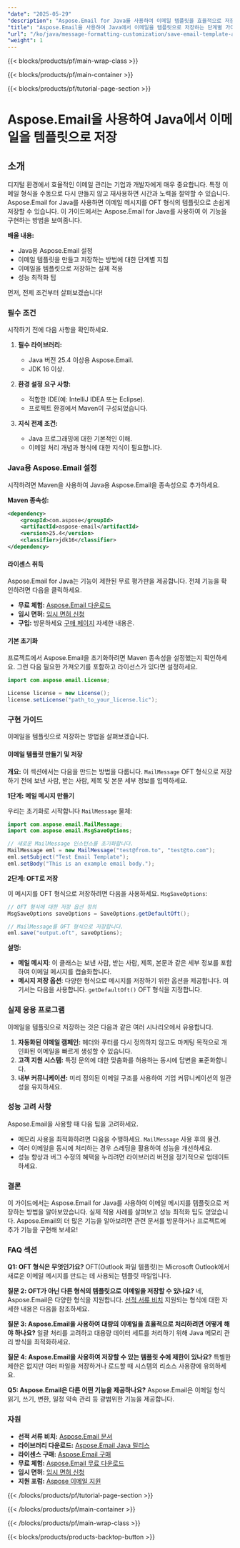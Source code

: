 ```yaml
---
"date": "2025-05-29"
"description": "Aspose.Email for Java를 사용하여 이메일 템플릿을 효율적으로 저장하는 방법을 알아보세요. 이 가이드에서는 단계별 지침, 실제 적용 사례, 그리고 성능 향상 팁을 제공합니다."
"title": "Aspose.Email을 사용하여 Java에서 이메일을 템플릿으로 저장하는 단계별 가이드"
"url": "/ko/java/message-formatting-customization/save-email-template-aspose-java-guide/"
"weight": 1
---
```


{{< blocks/products/pf/main-wrap-class >}}

{{< blocks/products/pf/main-container >}}

{{< blocks/products/pf/tutorial-page-section >}}
# Aspose.Email을 사용하여 Java에서 이메일을 템플릿으로 저장

## 소개

디지털 환경에서 효율적인 이메일 관리는 기업과 개발자에게 매우 중요합니다. 특정 이메일 형식을 수동으로 다시 만들지 않고 재사용하면 시간과 노력을 절약할 수 있습니다. Aspose.Email for Java를 사용하면 이메일 메시지를 OFT 형식의 템플릿으로 손쉽게 저장할 수 있습니다. 이 가이드에서는 Aspose.Email for Java를 사용하여 이 기능을 구현하는 방법을 보여줍니다.

**배울 내용:**
- Java용 Aspose.Email 설정
- 이메일 템플릿을 만들고 저장하는 방법에 대한 단계별 지침
- 이메일을 템플릿으로 저장하는 실제 적용
- 성능 최적화 팁

먼저, 전제 조건부터 살펴보겠습니다!

### 필수 조건

시작하기 전에 다음 사항을 확인하세요.

1. **필수 라이브러리:**
   - Java 버전 25.4 이상용 Aspose.Email.
   - JDK 16 이상.

2. **환경 설정 요구 사항:**
   - 적합한 IDE(예: IntelliJ IDEA 또는 Eclipse).
   - 프로젝트 환경에서 Maven이 구성되었습니다.

3. **지식 전제 조건:**
   - Java 프로그래밍에 대한 기본적인 이해.
   - 이메일 처리 개념과 형식에 대한 지식이 필요합니다.

### Java용 Aspose.Email 설정

시작하려면 Maven을 사용하여 Java용 Aspose.Email을 종속성으로 추가하세요.

**Maven 종속성:**

```xml
<dependency>
    <groupId>com.aspose</groupId>
    <artifactId>aspose-email</artifactId>
    <version>25.4</version>
    <classifier>jdk16</classifier>
</dependency>
```

#### 라이센스 취득

Aspose.Email for Java는 기능이 제한된 무료 평가판을 제공합니다. 전체 기능을 확인하려면 다음을 클릭하세요.
- **무료 체험:** [Aspose.Email 다운로드](https://releases.aspose.com/email/java/)
- **임시 면허:** [임시 면허 신청](https://purchase.aspose.com/temporary-license/)
- **구입:** 방문하세요 [구매 페이지](https://purchase.aspose.com/buy) 자세한 내용은.

#### 기본 초기화

프로젝트에서 Aspose.Email을 초기화하려면 Maven 종속성을 설정했는지 확인하세요. 그런 다음 필요한 가져오기를 포함하고 라이선스가 있다면 설정하세요.

```java
import com.aspose.email.License;

License license = new License();
license.setLicense("path_to_your_license.lic");
```

### 구현 가이드

이메일을 템플릿으로 저장하는 방법을 살펴보겠습니다.

#### 이메일 템플릿 만들기 및 저장

**개요:** 이 섹션에서는 다음을 만드는 방법을 다룹니다. `MailMessage` OFT 형식으로 저장하기 전에 보낸 사람, 받는 사람, 제목 및 본문 세부 정보를 입력하세요.

**1단계: 메일 메시지 만들기**

우리는 초기화로 시작합니다 `MailMessage` 물체:

```java
import com.aspose.email.MailMessage;
import com.aspose.email.MsgSaveOptions;

// 새로운 MailMessage 인스턴스를 초기화합니다.
MailMessage eml = new MailMessage("test@from.to", "test@to.com");
eml.setSubject("Test Email Template");
eml.setBody("This is an example email body.");
```

**2단계: OFT로 저장**

이 메시지를 OFT 형식으로 저장하려면 다음을 사용하세요. `MsgSaveOptions`:

```java
// OFT 형식에 대한 저장 옵션 정의
MsgSaveOptions saveOptions = SaveOptions.getDefaultOft();

// MailMessage를 OFT 형식으로 저장합니다.
eml.save("output.oft", saveOptions);
```

**설명:** 
- **메일 메시지**: 이 클래스는 보낸 사람, 받는 사람, 제목, 본문과 같은 세부 정보를 포함하여 이메일 메시지를 캡슐화합니다.
- **메시지 저장 옵션**: 다양한 형식으로 메시지를 저장하기 위한 옵션을 제공합니다. 여기서는 다음을 사용합니다. `getDefaultOft()` OFT 형식을 지정합니다.

### 실제 응용 프로그램

이메일을 템플릿으로 저장하는 것은 다음과 같은 여러 시나리오에서 유용합니다.
1. **자동화된 이메일 캠페인:** 헤더와 푸터를 다시 정의하지 않고도 마케팅 목적으로 개인화된 이메일을 빠르게 생성할 수 있습니다.
2. **고객 지원 시스템:** 특정 문의에 대한 맞춤화를 허용하는 동시에 답변을 표준화합니다.
3. **내부 커뮤니케이션:** 미리 정의된 이메일 구조를 사용하여 기업 커뮤니케이션의 일관성을 유지하세요.

### 성능 고려 사항

Aspose.Email을 사용할 때 다음 팁을 고려하세요.
- 메모리 사용을 최적화하려면 다음을 수행하세요. `MailMessage` 사용 후의 물건.
- 여러 이메일을 동시에 처리하는 경우 스레딩을 활용하여 성능을 개선하세요.
- 성능 향상과 버그 수정의 혜택을 누리려면 라이브러리 버전을 정기적으로 업데이트하세요.

### 결론

이 가이드에서는 Aspose.Email for Java를 사용하여 이메일 메시지를 템플릿으로 저장하는 방법을 알아보았습니다. 실제 적용 사례를 살펴보고 성능 최적화 팁도 얻었습니다. Aspose.Email의 더 많은 기능을 알아보려면 관련 문서를 방문하거나 프로젝트에 추가 기능을 구현해 보세요!

### FAQ 섹션

**Q1: OFT 형식은 무엇인가요?**
OFT(Outlook 파일 템플릿)는 Microsoft Outlook에서 새로운 이메일 메시지를 만드는 데 사용되는 템플릿 파일입니다.

**질문 2: OFT가 아닌 다른 형식의 템플릿으로 이메일을 저장할 수 있나요?**
네, Aspose.Email은 다양한 형식을 지원합니다. [선적 서류 비치](https://reference.aspose.com/email/java/) 지원되는 형식에 대한 자세한 내용은 다음을 참조하세요.

**질문 3: Aspose.Email을 사용하여 대량의 이메일을 효율적으로 처리하려면 어떻게 해야 하나요?**
일괄 처리를 고려하고 대용량 데이터 세트를 처리하기 위해 Java 메모리 관리 방식을 최적화하세요.

**질문 4: Aspose.Email을 사용하여 저장할 수 있는 템플릿 수에 제한이 있나요?**
특별한 제한은 없지만 여러 파일을 저장하거나 로드할 때 시스템의 리소스 사용량에 유의하세요.

**Q5: Aspose.Email은 다른 어떤 기능을 제공하나요?**
Aspose.Email은 이메일 형식 읽기, 쓰기, 변환, 일정 약속 관리 등 광범위한 기능을 제공합니다.

### 자원
- **선적 서류 비치:** [Aspose.Email 문서](https://reference.aspose.com/email/java/)
- **라이브러리 다운로드:** [Aspose.Email Java 릴리스](https://releases.aspose.com/email/java/)
- **라이센스 구매:** [Aspose.Email 구매](https://purchase.aspose.com/buy)
- **무료 체험:** [Aspose.Email 무료 다운로드](https://releases.aspose.com/email/java/)
- **임시 면허:** [임시 면허 신청](https://purchase.aspose.com/temporary-license/)
- **지원 포럼:** [Aspose 이메일 지원](https://forum.aspose.com/c/email/10)

{{< /blocks/products/pf/tutorial-page-section >}}

{{< /blocks/products/pf/main-container >}}

{{< /blocks/products/pf/main-wrap-class >}}

{{< blocks/products/products-backtop-button >}}